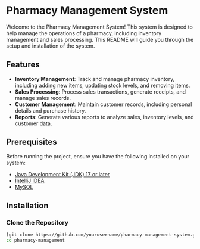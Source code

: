 # Pharmacy Management System

Welcome to the Pharmacy Management System! This system is designed to help manage the operations of a pharmacy, including inventory management and sales processing. This README will guide you through the setup and installation of the system.

## Features

- **Inventory Management**: Track and manage pharmacy inventory, including adding new items, updating stock levels, and removing items.
- **Sales Processing**: Process sales transactions, generate receipts, and manage sales records.
- **Customer Management**: Maintain customer records, including personal details and purchase history.
- **Reports**: Generate various reports to analyze sales, inventory levels, and customer data.

## Prerequisites

Before running the project, ensure you have the following installed on your system:

- [Java Development Kit (JDK) 17 or later](https://www.oracle.com/java/technologies/javase-jdk17-downloads.html)
- [IntelliJ IDEA](https://www.jetbrains.com/idea/download/)
- [MySQL](https://dev.mysql.com/downloads/mysql/)

## Installation

### Clone the Repository

```sh
[git clone https://github.com/yourusername/pharmacy-management-system.git](https://github.com/ReneSambou/pharmacy-system
cd pharmacy-management
